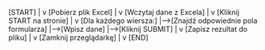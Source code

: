 [START]
   |
   v
[Pobierz plik Excel]
   |
   v
[Wczytaj dane z Excela]
   |
   v
[Kliknij START na stronie]
   |
   v
[Dla każdego wiersza:]
     |-->[Znajdź odpowiednie pola formularza]
     |-->[Wpisz dane]
     |-->[Kliknij SUBMIT]
   |
   v
[Zapisz rezultat do pliku]
   |
   v
[Zamknij przeglądarkę]
   |
   v
[END]